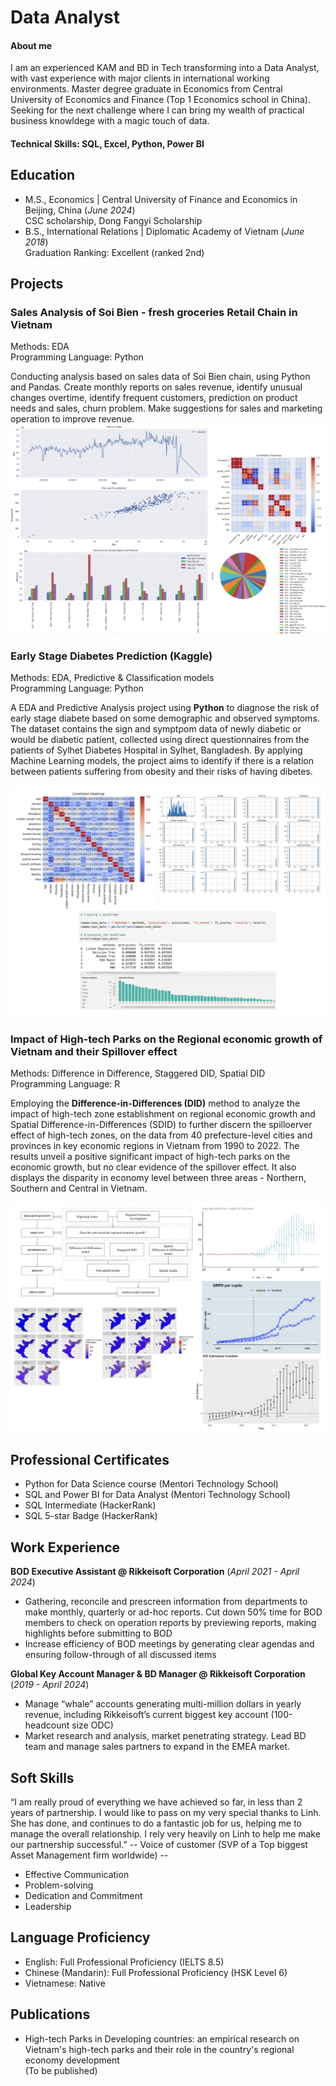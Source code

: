 # Data Analyst

#### About me
I am an experienced KAM and BD in Tech transforming into a Data Analyst, with vast experience with major clients in international working environments.
Master degree graduate in Economics from Central University of Economics and Finance (Top 1 Economics school in China). 
Seeking for the next challenge where I can bring my wealth of practical business knowldege with a magic touch of data.

#### Technical Skills: SQL, Excel, Python, Power BI

## Education
- M.S., Economics	| Central University of Finance and Economics in Beijing, China (_June 2024_)\
CSC scholarship, Dong Fangyi Scholarship            		
- B.S., International Relations | Diplomatic Academy of Vietnam (_June 2018_)\
Graduation Ranking: Excellent (ranked 2nd)

## Projects
### Sales Analysis of Soi Bien - fresh groceries Retail Chain in Vietnam
Methods: EDA\
Programming Language: Python

Conducting analysis based on sales data of Soi Bien chain, using Python and Pandas. Create monthly reports on sales revenue, identify unusual changes overtime, identify frequent customers, prediction on product needs and sales, churn problem. Make suggestions for sales and marketing operation to improve revenue.
![soi_bien](soi_bien.jpeg)

### Early Stage Diabetes Prediction (Kaggle)
Methods: EDA, Predictive & Classification models\
Programming Language: Python

A EDA and Predictive Analysis project using **Python** to diagnose the risk of early stage diabete based on some demographic and observed symptoms. The dataset contains the sign and symptpom data of newly diabetic or would be diabetic patient, collected using direct questionnaires from the patients of Sylhet Diabetes Hospital in Sylhet, Bangladesh. By applying Machine Learning models, the project aims to identify if there is a relation between patients suffering from obesity and their risks of having dibetes.

![diabete](diabetes.jpeg)

### Impact of High-tech Parks on the Regional economic growth of Vietnam and their Spillover effect 
Methods: Difference in Difference, Staggered DID, Spatial DID\
Programming Language: R

Employing the **Difference-in-Differences (DID)** method to analyze the impact of high-tech zone establishment on regional economic growth and Spatial Difference-in-Differences (SDID) to further discern the spilloerver effect of high-tech zones, on the data from 40 prefecture-level cities and provinces in key economic regions in Vietnam from 1990 to 2022. The results unveil a positive significant impact of high-tech parks on the economic growth, but no clear evidence of the spillover effect. It also displays the disparity in economy level between three areas - Northern, Southern and Central in Vietnam.

![hightech](hightechDID.jpeg)

## Professional Certificates
- Python for Data Science course (Mentori Technology School)
- SQL and Power BI for Data Analyst (Mentori Technology School)
- SQL Intermediate (HackerRank)
- SQL 5-star Badge (HackerRank)

## Work Experience
**BOD Executive Assistant @ Rikkeisoft Corporation** (_April 2021 - April 2024_)
- Gathering, reconcile and prescreen information from departments to make monthly, quarterly or ad-hoc reports. Cut down 50% time for BOD members to check on operation reports by previewing reports, making highlights before submitting to BOD
- Increase efficiency of BOD meetings by generating clear agendas and ensuring follow-through of all discussed items

**Global Key Account Manager & BD Manager @ Rikkeisoft Corporation** (_2019 - April 2024_)
- Manage “whale” accounts generating multi-million dollars in yearly revenue, including Rikkeisoft’s current biggest key account
 (100-headcount size ODC)
- Market research and analysis, market penetrating strategy. Lead BD team and manage sales partners to expand in the EMEA market.

## Soft Skills
“I am really proud of everything we have achieved so far, in less than 2 years of partnership. I would like to pass on my very special thanks to Linh. She has done, and continues to do a fantastic job for us, helping me to manage the overall relationship. I rely very heavily on Linh to help me make our partnership successful.”
-- Voice of customer (SVP of a Top biggest Asset Management firm worldwide) --
- Effective Communication
- Problem-solving
- Dedication and Commitment
- Leadership
  
## Language Proficiency
- English: Full Professional Proficiency (IELTS 8.5)
- Chinese (Mandarin): Full Professional Proficiency (HSK Level 6)
- Vietnamese: Native

## Publications
- High-tech Parks in Developing countries: an empirical research on Vietnam's high-tech parks and their role in the country's regional economy development\
(To be published)
